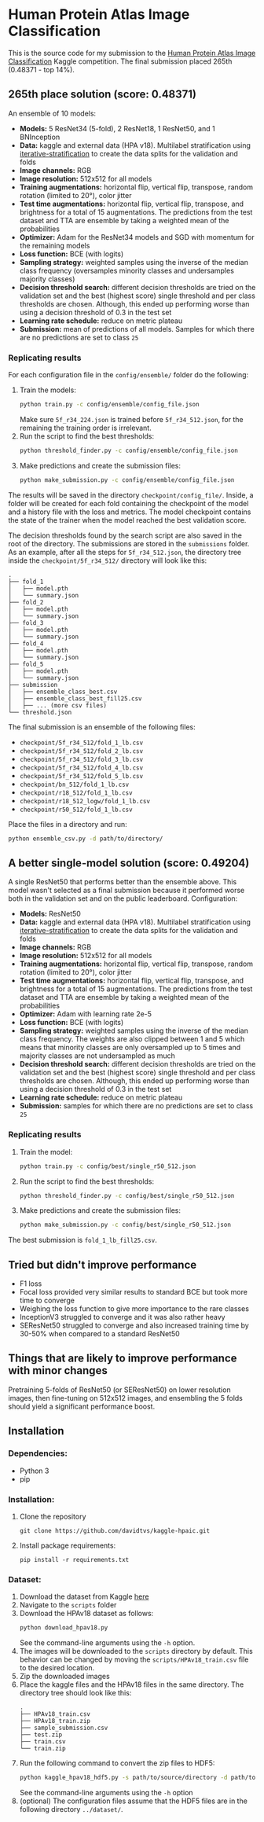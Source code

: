 # Human Protein Atlas Image Classification

This is the source code for my submission to the [Human Protein Atlas Image Classification](https://www.kaggle.com/c/human-protein-atlas-image-classification) Kaggle competition. The final submission placed 265th (0.48371 - top 14%).

## 265th place solution (score: 0.48371)

An ensemble of 10 models:

- **Models:** 5 ResNet34 (5-fold), 2 ResNet18, 1 ResNet50, and 1 BNInception
- **Data:** kaggle and external data (HPA v18). Multilabel stratification using [iterative-stratification](https://github.com/trent-b/iterative-stratification) to create the data splits for the validation and folds
- **Image channels:** RGB
- **Image resolution:** 512x512 for all models
- **Training augmentations:** horizontal flip, vertical flip, transpose, random rotation (limited to 20°), color jitter
- **Test time augmentations:** horizontal flip, vertical flip, transpose, and brightness for a total of 15 augmentations. The predictions from the test dataset and TTA are ensemble by taking a weighted mean of the probabilities 
- **Optimizer:** Adam for the ResNet34 models and SGD with momentum for the remaining models
- **Loss function:** BCE (with logits)
- **Sampling strategy:** weighted samples using the inverse of the median class frequency (oversamples minority classes and undersamples majority classes)
- **Decision threshold search:** different decision thresholds are tried on the validation set and the best (highest score) single threshold and per class thresholds are chosen. Although, this ended up performing worse than using a decision threshold of 0.3 in the test set
- **Learning rate schedule:** reduce on metric plateau
- **Submission:** mean of predictions of all models. Samples for which there are no predictions are set to class `25`

### Replicating results

For each configuration file in the `config/ensemble/` folder do the following:
1. Train the models:
   ```sh
   python train.py -c config/ensemble/config_file.json
   ```
   Make sure `5f_r34_224.json` is trained before `5f_r34_512.json`, for the remaining the training order is irrelevant.
2. Run the script to find the best thresholds:
   ```sh
   python threshold_finder.py -c config/ensemble/config_file.json
   ```
3. Make predictions and create the submission files:
   ```sh
   python make_submission.py -c config/ensemble/config_file.json
   ```

The results will be saved in the directory `checkpoint/config_file/`. Inside, a folder will be created for each fold containing the checkpoint of the model and a history file with the loss and metrics. The model checkpoint contains the state of the trainer when the model reached the best validation score.

The decision thresholds found by the search script are also saved in the root of the directory. The submissions are stored in the `submissions` folder. As an example, after all the steps for `5f_r34_512.json`, the directory tree inside the `checkpoint/5f_r34_512/` directory will look like this:

```
.
├── fold_1
│   ├── model.pth
│   └── summary.json
├── fold_2
│   ├── model.pth
│   └── summary.json
├── fold_3
│   ├── model.pth
│   └── summary.json
├── fold_4
│   ├── model.pth
│   └── summary.json
├── fold_5
│   ├── model.pth
│   └── summary.json
├── submission
│   ├── ensemble_class_best.csv
│   ├── ensemble_class_best_fill25.csv
│   ├── ... (more csv files)
└── threshold.json
```

The final submission is an ensemble of the following files:
- `checkpoint/5f_r34_512/fold_1_lb.csv`
- `checkpoint/5f_r34_512/fold_2_lb.csv`
- `checkpoint/5f_r34_512/fold_3_lb.csv`
- `checkpoint/5f_r34_512/fold_4_lb.csv`
- `checkpoint/5f_r34_512/fold_5_lb.csv`
- `checkpoint/bn_512/fold_1_lb.csv`
- `checkpoint/r18_512/fold_1_lb.csv`
- `checkpoint/r18_512_logw/fold_1_lb.csv`
- `checkpoint/r50_512/fold_1_lb.csv`

Place the files in a directory and run:
```sh
python ensemble_csv.py -d path/to/directory/
```

## A better single-model solution (score: 0.49204)

A single ResNet50 that performs better than the ensemble above. This model wasn't selected as a final submission because it performed worse both in the validation set and on the public leaderboard. Configuration:

- **Models:** ResNet50
- **Data:** kaggle and external data (HPA v18). Multilabel stratification using [iterative-stratification](https://github.com/trent-b/iterative-stratification) to create the data splits for the validation and folds
- **Image channels:** RGB
- **Image resolution:** 512x512 for all models
- **Training augmentations:** horizontal flip, vertical flip, transpose, random rotation (limited to 20°), color jitter
- **Test time augmentations:** horizontal flip, vertical flip, transpose, and brightness for a total of 15 augmentations. The predictions from the test dataset and TTA are ensemble by taking a weighted mean of the probabilities 
- **Optimizer:** Adam with learning rate 2e-5
- **Loss function:** BCE (with logits)
- **Sampling strategy:** weighted samples using the inverse of the median class frequency. The weights are also clipped between 1 and 5 which means that minority classes are only oversampled up to 5 times and majority classes are not undersampled as much
- **Decision threshold search:** different decision thresholds are tried on the validation set and the best (highest score) single threshold and per class thresholds are chosen. Although, this ended up performing worse than using a decision threshold of 0.3 in the test set
- **Learning rate schedule:** reduce on metric plateau
- **Submission:** samples for which there are no predictions are set to class `25`

### Replicating results

1. Train the model:
   ```sh
   python train.py -c config/best/single_r50_512.json
   ```
2. Run the script to find the best thresholds:
   ```sh
   python threshold_finder.py -c config/best/single_r50_512.json
   ```
3. Make predictions and create the submission files:
   ```sh
   python make_submission.py -c config/best/single_r50_512.json
   ```

The best submission is `fold_1_lb_fill25.csv`.

## Tried but didn't improve performance

- F1 loss
- Focal loss provided very similar results to standard BCE but took more time to converge
- Weighing the loss function to give more importance to the rare classes
- InceptionV3 struggled to converge and it was also rather heavy
- SEResNet50 struggled to converge and also increased training time by 30-50% when compared to a standard ResNet50

## Things that are likely to improve performance with minor changes

Pretraining 5-folds of ResNet50 (or SEResNet50) on lower resolution images, then fine-tuning on 512x512 images, and ensembling the 5 folds should yield a significant performance boost.

## Installation

### Dependencies:
- Python 3
- pip

### Installation:
1. Clone the repository
   ```
   git clone https://github.com/davidtvs/kaggle-hpaic.git
   ```
2. Install package requirements:
   ```
   pip install -r requirements.txt
   ```

### Dataset:
1. Download the dataset from Kaggle [here](https://www.kaggle.com/c/human-protein-atlas-image-classification/data)
2. Navigate to the `scripts` folder
3. Download the HPAv18 dataset as follows:
    ```sh
    python download_hpav18.py
    ```
    See the command-line arguments using the `-h` option.
4. The images will be downloaded to the `scripts` directory by default. This behavior can be changed by moving the `scripts/HPAv18_train.csv` file to the desired location.
5. Zip the downloaded images
6. Place the kaggle files and the HPAv18 files in the same directory. The directory tree should look like this:
    ```
    .
    ├── HPAv18_train.csv
    ├── HPAv18_train.zip
    ├── sample_submission.csv
    ├── test.zip
    ├── train.csv
    └── train.zip
    ```
7. Run the following command to convert the zip files to HDF5:
    ```sh
    python kaggle_hpav18_hdf5.py -s path/to/source/directory -d path/to/destination/directory
    ```
    See the command-line arguments using the `-h` option
8. (optional) The configuration files assume that the HDF5 files are in the following directory `../dataset/`.
